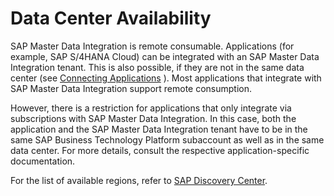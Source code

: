 <!-- loioab183ca2bc804e0d830be84a5a1f092c -->

# Data Center Availability

SAP Master Data Integration is remote consumable. Applications \(for example, SAP S/4HANA Cloud\) can be integrated with an SAP Master Data Integration tenant. This is also possible, if they are not in the same data center \(see [Connecting Applications](../initial-setup-and-administration/connecting-applications-69ae614.md) \). Most applications that integrate with SAP Master Data Integration support remote consumption.

However, there is a restriction for applications that only integrate via subscriptions with SAP Master Data Integration. In this case, both the application and the SAP Master Data Integration tenant have to be in the same SAP Business Technology Platform subaccount as well as in the same data center. For more details, consult the respective application-specific documentation.

For the list of available regions, refer to [SAP Discovery Center](https://discovery-center.cloud.sap/serviceCatalog/master-data-integration?region=all).

